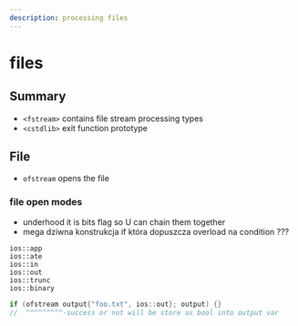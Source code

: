 ```yaml
---
description: processing files
---
```


# files

## Summary

* `<fstream>` contains file stream processing types
* `<cstdlib>` exit function prototype

## File

* `ofstream` opens the file

### file open modes

* underhood it is bits flag so U can chain them together
* mega dziwna konstrukcja if która dopuszcza overload na condition ???

```text
ios::app
ios::ate
ios::in
ios::out
ios::trunc
ios::binary
```

```cpp
if (ofstream output{"foo.txt", ios::out}; output) {}
//  ^^^^^^^^^-success or not will be store as bool into output var
```

